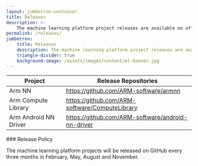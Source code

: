 ```yaml
---
layout: jumbotron-container
title: Releases
description: >-
    The machine learning platform project releases are available on official GitHub repositories.
permalink: /releases/
jumbotron:
    title: Releases
    description: The machine learning platform project releases are available on official GitHub repositories
    triangle-divider: true
    background-image: /assets/images/content/ml-banner.jpg
---
```

<div class="col-xs-12 col-sm-8 col-sm-offset-2">
    <div class="double-scroll">
        <table class="table">
            <thead>
                <th>Project</th>
                <th>Release Repositories</th>
            </thead>
            <tbody>
                <tr>
                    <td>Arm NN</td>
                    <td>
                       <a href="https://github.com/ARM-software/armnn">https://github.com/ARM-software/armnn</a>
                    </td>
                </tr>
                <tr>
                    <td>Arm Compute Library</td>
                    <td>
                        <a href="https://github.com/ARM-software/ComputeLibrary">https://github.com/ARM-software/ComputeLibrary</a>
                    </td>
                </tr>
                <tr>
                    <td>Arm Android NN Driver</td>
                    <td>
                        <a href="https://github.com/ARM-software/android-nn-driver">https://github.com/ARM-software/android-nn-driver</a>
                    </td>
                </tr>
            </tbody>
        </table>
    </div>
</div> 
<div class="col-xs-12 text-center" markdown="1">
### Release Policy

The machine learning platform projects will be released on GitHub every three months in February, May, August and November.
</div>